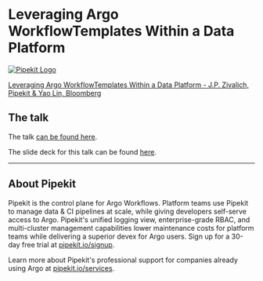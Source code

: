 # Leveraging Argo WorkflowTemplates Within a Data Platform

[![Pipekit Logo](https://raw.githubusercontent.com/pipekit/talk-demos/main/assets/images/pipekit-logo.png)](https://pipekit.io?utm_campaign=talk-demos)

[Leveraging Argo WorkflowTemplates Within a Data Platform - J.P. Zivalich, Pipekit & Yao Lin, Bloomberg](https://sched.co/1Jo9d)

## The talk
The talk [can be found here](https://youtu.be/g8TCgnrM648).

The slide deck for this talk can be found [here](assets/slide-deck.pdf).

---

## About Pipekit

Pipekit is the control plane for Argo Workflows. Platform teams use Pipekit to manage data & CI pipelines at scale, while giving developers self-serve access to Argo. Pipekit's unified logging view, enterprise-grade RBAC, and multi-cluster management capabilities lower maintenance costs for platform teams while delivering a superior devex for Argo users. Sign up for a 30-day free trial at [pipekit.io/signup](https://pipekit.io/signup?utm_campaign=talk-demos).

Learn more about Pipekit's professional support for companies already using Argo at [pipekit.io/services](https://pipekit.io/services?utm_campaign=talk-demos).

